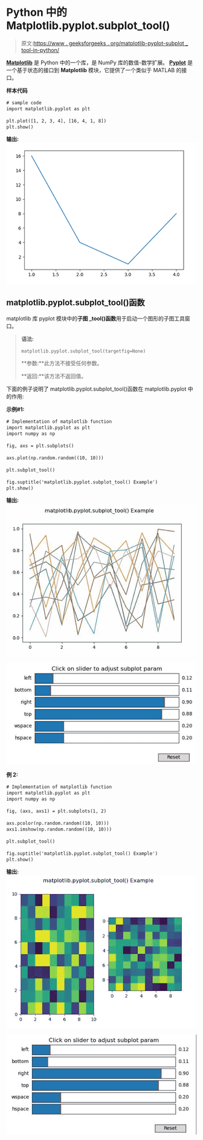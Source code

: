 # Python 中的 Matplotlib.pyplot.subplot_tool()

> 原文:[https://www . geeksforgeeks . org/matplotlib-pyplot-subplot _ tool-in-python/](https://www.geeksforgeeks.org/matplotlib-pyplot-subplot_tool-in-python/)

**[Matplotlib](https://www.geeksforgeeks.org/python-introduction-matplotlib/)** 是 Python 中的一个库，是 NumPy 库的数值-数学扩展。 **[Pyplot](https://www.geeksforgeeks.org/pyplot-in-matplotlib/)** 是一个基于状态的接口到 **Matplotlib** 模块，它提供了一个类似于 MATLAB 的接口。

**样本代码**

```
# sample code
import matplotlib.pyplot as plt 

plt.plot([1, 2, 3, 4], [16, 4, 1, 8]) 
plt.show() 
```

**输出:**
![](img/318b2f71555c93680d9f59450380bc8c.png)

## matplotlib.pyplot.subplot_tool()函数

matplotlib 库 pyplot 模块中的**子图 _tool()函数**用于启动一个图形的子图工具窗口。

> **语法:**
> 
> ```
> matplotlib.pyplot.subplot_tool(targetfig=None)
> 
> ```
> 
> **参数:**此方法不接受任何参数。
> 
> **返回:**该方法不返回值。

下面的例子说明了 matplotlib.pyplot.subplot_tool()函数在 matplotlib.pyplot 中的作用:

**示例#1:**

```
# Implementation of matplotlib function
import matplotlib.pyplot as plt
import numpy as np

fig, axs = plt.subplots()

axs.plot(np.random.random((10, 10)))

plt.subplot_tool()

fig.suptitle('matplotlib.pyplot.subplot_tool() Example')
plt.show()
```

**输出:**
![](img/ee618d44be73ad0cb8fefae676f9812f.png)

![](img/d0fb76dcacf0a6bb40c1fbcd7afdda65.png)

**例 2:**

```
# Implementation of matplotlib function
import matplotlib.pyplot as plt
import numpy as np

fig, (axs, axs1) = plt.subplots(1, 2)

axs.pcolor(np.random.random((10, 10)))
axs1.imshow(np.random.random((10, 10)))

plt.subplot_tool()

fig.suptitle('matplotlib.pyplot.subplot_tool() Example')
plt.show()
```

**输出:**
![](img/c0430363ee586274748f2bd97b032028.png)

![](img/e88e7059e40194fb015b4914d4ef1be0.png)